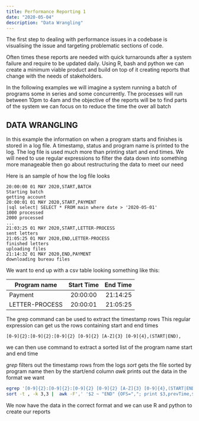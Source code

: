 ```yaml
---
title: Performance Reporting 1
date: "2020-05-04"
description: "Data Wrangling"
---
```

The first step to dealing with performance issues in a codebase is visualising the issue and targeting problematic sections of code. 

Often times these reports are needed with quick turnarounds after a system failure and require to be updated daily. Using R, bash and python we can create a minimum viable product and build on top of it creating reports that change with the needs of stakeholders.

In the following examples we will imagine a system running a batch of programs some in series and some concurrently. The processes will run between 10pm to 4am and the objective of the reports will be to find parts of the system we can focus on to reduce the time the over all batch

## DATA WRANGLING

In this example the information on when a program starts and finishes is stored in a log file. A timestamp, status and program name is printed to the log. The log file is used much more than printing start and end times. We will need to use regular expressions to filter the data down into something more manageable then go about restructuring the data to meet our need

Here is an sample of how the log file looks

```
20:00:00 01 MAY 2020,START,BATCH
Starting batch
getting account
20:00:01 01 MAY 2020,START,PAYMENT
|sql select| SELECT * FROM main where date > '2020-05-01'
1000 processed
2000 processed
...
21:03:25 01 MAY 2020,START,LETTER-PROCESS
sent letters
21:05:25 01 MAY 2020,END,LETTER-PROCESS
finished letters 
uploading files
21:14:32 01 MAY 2020,END,PAYMENT
downloading bureau files
```

We want to end up with a csv table looking something like this:

| Program name  | Start Time    | End Time  |
| ------------- |:-------------:| ---------:|
| Payment       | 20:00:00      | 21:14:25  |
| LETTER-PROCESS| 20:00:01      | 21:05:25  |

The grep command can be used to extract the timestamp rows
This regular expression can get us the rows containing start and end times

```
[0-9]{2}:[0-9]{2}:[0-9]{2} [0-9]{2} [A-Z]{3} [0-9]{4},(START|END),

```
we can then use command to extract a sorted list of the program name start and end time

_grep_ filters out the timestamp rows from the logs
_sort_ gets the file sorted by program name then by the start/end column
_awk_ prints out the data in the format we want

```bash
egrep '[0-9]{2}:[0-9]{2}:[0-9]{2} [0-9]{2} [A-Z]{3} [0-9]{4},(START|END),' log.txt | 
sort -t , -k 3,3 |  awk -F',' '$2 ~ "END" {OFS=","; print $3,prevTime,$1}{prevTime=$1}' > data.txt

```
 We now have the data in the correct format and we can use R and python to create our reports 

